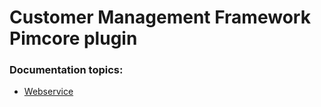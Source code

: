 # Customer Management Framework Pimcore plugin

### Documentation topics:

* [Webservice](./docs/Webservice.md)